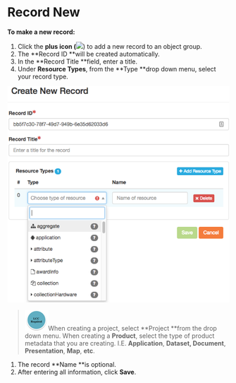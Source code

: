 # Record New

**To make a new record:**

1. Click the **plus icon \(**![](https://adiwg.gitbooks.io/mdeditor/content/v/0f34b4eb41e0ced01c4c34b14a8fee12e2e03b05/assets/symbol_plus_16.png)\) to add a new record to an object group.
2. The **Record ID **will be created automatically.
3. In the **Record Title **field, enter a title.
4. Under **Resource Types**, from the **Type **drop down menu, select your record type. 

![](/assets/create_new_record_page.png)

> ![](/assets/lcc_required_small.png)When creating a project, select **Project **from the drop down menu. When creating a **Product**, select the type of product metadata that you are creating. I.E. **Application**, **Dataset, Document**, **Presentation**, **Map**, **etc**.

1. The record **Name **is optional.
2. After entering all information, click **Save**.



